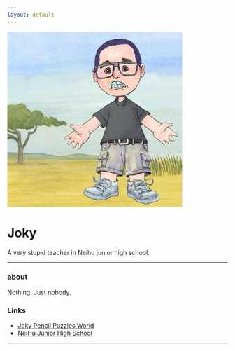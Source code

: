 ```yaml
---
layout: default
---
```


![avatar](8831561.jpg)

# Joky

A very stupid teacher in Neihu junior high school.

- - -

### about

Nothing.
Just nobody.

### Links

 * [Joky Pencil Puzzles World](http://jokypencilpuzzlesworld.blogspot.tw/)
 * [NeiHu Junior High School](http://www.nhjh.tp.edu.tw/)

- - -
